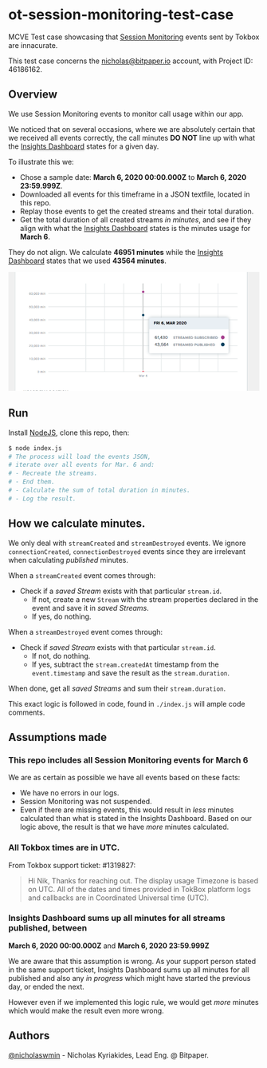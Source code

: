 # ot-session-monitoring-test-case
MCVE Test case showcasing that [Session Monitoring][session-monitoring] events
sent by Tokbox are innacurate.

This test case concerns the nicholas@bitpaper.io account,
with Project ID: 46186162.

## Overview

We use Session Monitoring events to monitor call usage within our app.

We noticed that on several occasions, where we are absolutely certain that
we received all events correctly, the call minutes **DO NOT** line up with
what the [Insights Dashboard][insights-dashboard] states for a given day.

To illustrate this we:

- Chose a sample date: **March 6, 2020 00:00.000Z** to **March 6, 2020 23:59.999Z**.
- Downloaded all events for this timeframe in a JSON textfile, located in this
  repo.
- Replay those events to get the created streams and their total duration.
- Get the total duration of all created streams *in minutes*, and see if they
  align with what the [Insights Dashboard][insights-dashboard] states is the
  minutes usage for **March 6**.

They do not align. We calculate **46951 minutes** while the
[Insights Dashboard][insights-dashboard] states that we used **43564 minutes**.

![Insights Dashboard Screenshot showing 43564 minutes for March 6](https://github.com/nicholaswmin/ot-session-monitoring-test-case/blob/master/insights-dash-screenshot.png?raw=true)

## Run

Install [NodeJS][node], clone this repo, then:  

```bash
$ node index.js
# The process will load the events JSON,
# iterate over all events for Mar. 6 and:
# - Recreate the streams.
# - End them.
# - Calculate the sum of total duration in minutes.
# - Log the result.
```

## How we calculate minutes.

We only deal with `streamCreated` and `streamDestroyed` events. We ignore
`connectionCreated`, `connectionDestroyed` events since they are irrelevant
when calculating *published* minutes.

When a `streamCreated` event comes through:
 - Check if a *saved Stream* exists with that particular `stream.id`.
   - If not, create a new `Stream` with the stream properties declared in the
     event and save it in *saved Streams*.
   - If yes, do nothing.

When a `streamDestroyed` event comes through:
  - Check if *saved Stream* exists with that particular `stream.id`.
    - If not, do nothing.
    - If yes, subtract the `stream.createdAt` timestamp from the
      `event.timestamp` and save the result as the `stream.duration`.

When done, get all *saved Streams* and sum their `stream.duration`.

This exact logic is followed in code,
found in `./index.js` will ample code comments.

## Assumptions made

### This repo includes all Session Monitoring events for March 6

We are as certain as possible we have all events based on these facts:

- We have no errors in our logs.
- Session Monitoring was not suspended.
- Even if there are missing events, this would result in *less* minutes
  calculated than what is stated in the Insights Dashboard.
  Based on our logic above, the result is that
  we have *more* minutes calculated.

### All Tokbox times are in UTC.

From Tokbox support ticket: #1319827:

> Hi Nik,
> Thanks for reaching out.
> The display usage Timezone is based on UTC.
> All of the dates and times provided in TokBox platform logs
> and callbacks are in Coordinated Universal time (UTC).

### Insights Dashboard sums up all minutes for all streams published, between
**March 6, 2020 00:00.000Z** and **March 6, 2020 23:59.999Z**

We are aware that this assumption is wrong. As your support person stated in the
same support ticket, Insights Dashboard sums up all minutes for all
published and also any *in progress* which might have started the previous day,
or ended the next.

However even if we implemented this logic rule, we would get *more* minutes
which would make the result even more wrong.

## Authors

[@nicholaswmin][nicholaswmin] - Nicholas Kyriakides, Lead Eng. @ Bitpaper.

[node]: https://nodejs.org/en/
[session-monitoring]: https://tokbox.com/developer/guides/session-monitoring/
[insights-dashboard]: https://tokbox.com/account/#/project/46186162
[nicholaswmin]: https://github.com/TheProfs/nicholaswmin
